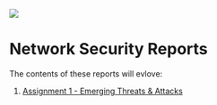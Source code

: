 ![](https://images.squarespace-cdn.com/content/57a9d8dcd482e9bbf179f445/1505391256550-5HUS40XNAOKCTGSU65RA/Good+Will+Hunting.jpg?content-type=image%2Fjpeg)

# Network Security Reports

The contents of these reports will evlove:
  1. [Assignment 1 - Emerging Threats & Attacks](https://github.com/Lona44/write-ups/blob/main/Unitec%20Assignments/Network%20Security/netsec_report01_lona_final%20(1).pdf)
